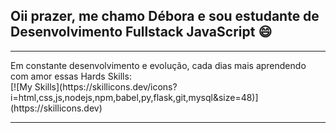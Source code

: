 ## Oii prazer, me chamo Débora e sou estudante de Desenvolvimento Fullstack JavaScript :smile:
<hr>
Em constante desenvolvimento e evolução, cada dias mais aprendendo com amor essas Hards Skills: 
<br>
[![My Skills](https://skillicons.dev/icons?i=html,css,js,nodejs,npm,babel,py,flask,git,mysql&size=48)](https://skillicons.dev)

<hr>
<!--
**dboravitoria/dboravitoria** is a ✨ _special_ ✨ repository because its `README.md` (this file) appears on your GitHub profile.

Here are some ideas to get you started:

- 🔭 I’m currently working on ...
- 🌱 I’m currently learning ...
- 👯 I’m looking to collaborate on ...
- 🤔 I’m looking for help with ...
- 💬 Ask me about ...
- 📫 How to reach me: ...
- 😄 Pronouns: ...
- ⚡ Fun fact: ...
-->
